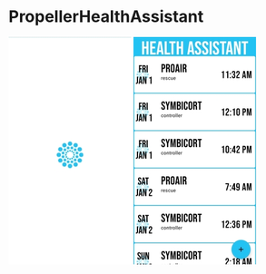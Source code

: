 # PropellerHealthAssistant
![Image](https://github.com/jmora13/PropellerHealthAssistant/blob/master/Screenshot_20210808-233852_Health_Assistant_1_20.jpg?raw=true)
![Image](https://github.com/jmora13/PropellerHealthAssistant/blob/master/Screenshot_20210808-233859_Health_Assistant_20.jpg?raw=true)
